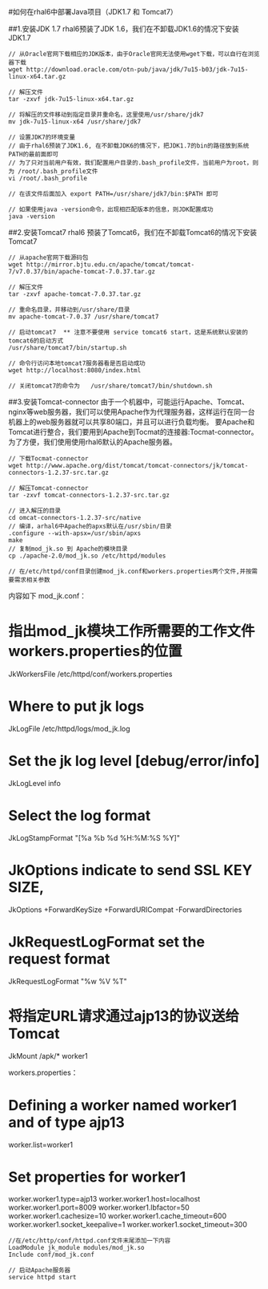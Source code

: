 #如何在rhal6中部署Java项目（JDK1.7 和 Tomcat7）

##1.安装JDK 1.7
  rhal6预装了JDK 1.6，我们在不卸载JDK1.6的情况下安装JDK1.7
  
    // 从Oracle官网下载相应的JDK版本，由于Oracle官网无法使用wget下载，可以自行在浏览器下载
    wget http://download.oracle.com/otn-pub/java/jdk/7u15-b03/jdk-7u15-linux-x64.tar.gz
    
    // 解压文件
    tar -zxvf jdk-7u15-linux-x64.tar.gz
    
    // 将解压的文件移动到指定目录并重命名，这里使用/usr/share/jdk7
    mv jdk-7u15-linux-x64 /usr/share/jdk7
    
    // 设置JDK7的环境变量
    // 由于rhal6预装了JDK1.6, 在不卸载JDK6的情况下，把JDK1.7的bin的路径放到系统PATH的最前面即可
    // 为了只对当前用户有效，我们配置用户目录的.bash_profile文件，当前用户为root，则为 /root/.bash_profile文件
    vi /root/.bash_profile
    
    // 在该文件后面加入 export PATH=/usr/share/jdk7/bin:$PATH 即可
    
    // 如果使用java -version命令，出现相匹配版本的信息，则JDK配置成功
    java -version
    
##2.安装Tomcat7
  rhal6 预装了Tomcat6，我们在不卸载Tomcat6的情况下安装Tomcat7
  
    // 从apache官网下载源码包
    wget http://mirror.bjtu.edu.cn/apache/tomcat/tomcat-7/v7.0.37/bin/apache-tomcat-7.0.37.tar.gz
    
    // 解压文件
    tar -zxvf apache-tomcat-7.0.37.tar.gz
    
    // 重命名目录，并移动到/usr/share/目录
    mv apache-tomcat-7.0.37 /usr/share/tomcat7
    
    // 启动tomcat7  ** 注意不要使用 service tomcat6 start，这是系统默认安装的tomcat6的启动方式
    /usr/share/tomcat7/bin/startup.sh
    
    // 命令行访问本地tomcat7服务器看是否启动成功
    wget http://localhost:8080/index.html
    
    // 关闭tomcat7的命令为   /usr/share/tomcat7/bin/shutdown.sh 

##3.安装Tomcat-connector
  由于一个机器中，可能运行Apache、Tomcat、nginx等web服务器，我们可以使用Apache作为代理服务器，这样运行在同一台机器上的web服务器就可以共享80端口，并且可以进行负载均衡。
  要Apache和Tomcat进行整合，我们要用到Apache到Tocmat的连接器:Tocmat-connector。
  为了方便，我们使用使用rhal6默认的Apache服务器。
  
    // 下载Tocmat-connector
    wget http://www.apache.org/dist/tomcat/tomcat-connectors/jk/tomcat-connectors-1.2.37-src.tar.gz
    
    // 解压Tomcat-connector
    tar -zxvf tomcat-connectors-1.2.37-src.tar.gz
    
    // 进入解压的目录
    cd omcat-connectors-1.2.37-src/native
    // 编译，arhal6中Apache的apxs默认在/usr/sbin/目录
    .configure --with-apsx=/usr/sbin/apxs
    make
    // 复制mod_jk.so 到 Apache的模块目录
    cp ./apache-2.0/mod_jk.so /etc/httpd/modules
    
    // 在/etc/httpd/conf目录创建mod_jk.conf和workers.properties两个文件,并按需要需求相关参数
  内容如下
  mod_jk.conf：

  # 指出mod_jk模块工作所需要的工作文件workers.properties的位置 
  JkWorkersFile /etc/httpd/conf/workers.properties 
  # Where to put jk logs 
  JkLogFile /etc/httpd/logs/mod_jk.log 
  # Set the jk log level [debug/error/info] 
  JkLogLevel info 
  # Select the log format 
  JkLogStampFormat "[%a %b %d %H:%M:%S %Y]" 
  # JkOptions indicate to send SSL KEY SIZE, 
  JkOptions +ForwardKeySize +ForwardURICompat -ForwardDirectories 
  # JkRequestLogFormat set the request format 
  JkRequestLogFormat "%w %V %T" 
  # 将指定URL请求通过ajp13的协议送给Tomcat 
  JkMount /apk/* worker1
    
  workers.properties： 
  
  # Defining a worker named worker1 and of type ajp13 
  worker.list=worker1 
  # Set properties for worker1 
  worker.worker1.type=ajp13 
  worker.worker1.host=localhost 
  worker.worker1.port=8009 
  worker.worker1.lbfactor=50 
  worker.worker1.cachesize=10 
  worker.worker1.cache_timeout=600 
  worker.worker1.socket_keepalive=1 
  worker.worker1.socket_timeout=300
    
    //在/etc/http/conf/httpd.conf文件末尾添加一下内容
    LoadModule jk_module modules/mod_jk.so 
    Include conf/mod_jk.conf
    
    // 启动Apache服务器
    service httpd start
    
  
  
